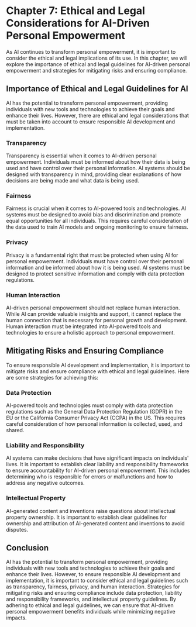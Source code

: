 Chapter 7: Ethical and Legal Considerations for AI-Driven Personal Empowerment
==============================================================================

As AI continues to transform personal empowerment, it is important to consider the ethical and legal implications of its use. In this chapter, we will explore the importance of ethical and legal guidelines for AI-driven personal empowerment and strategies for mitigating risks and ensuring compliance.

Importance of Ethical and Legal Guidelines for AI
-------------------------------------------------

AI has the potential to transform personal empowerment, providing individuals with new tools and technologies to achieve their goals and enhance their lives. However, there are ethical and legal considerations that must be taken into account to ensure responsible AI development and implementation.

### Transparency

Transparency is essential when it comes to AI-driven personal empowerment. Individuals must be informed about how their data is being used and have control over their personal information. AI systems should be designed with transparency in mind, providing clear explanations of how decisions are being made and what data is being used.

### Fairness

Fairness is crucial when it comes to AI-powered tools and technologies. AI systems must be designed to avoid bias and discrimination and promote equal opportunities for all individuals. This requires careful consideration of the data used to train AI models and ongoing monitoring to ensure fairness.

### Privacy

Privacy is a fundamental right that must be protected when using AI for personal empowerment. Individuals must have control over their personal information and be informed about how it is being used. AI systems must be designed to protect sensitive information and comply with data protection regulations.

### Human Interaction

AI-driven personal empowerment should not replace human interaction. While AI can provide valuable insights and support, it cannot replace the human connection that is necessary for personal growth and development. Human interaction must be integrated into AI-powered tools and technologies to ensure a holistic approach to personal empowerment.

Mitigating Risks and Ensuring Compliance
----------------------------------------

To ensure responsible AI development and implementation, it is important to mitigate risks and ensure compliance with ethical and legal guidelines. Here are some strategies for achieving this:

### Data Protection

AI-powered tools and technologies must comply with data protection regulations such as the General Data Protection Regulation (GDPR) in the EU or the California Consumer Privacy Act (CCPA) in the US. This requires careful consideration of how personal information is collected, used, and shared.

### Liability and Responsibility

AI systems can make decisions that have significant impacts on individuals' lives. It is important to establish clear liability and responsibility frameworks to ensure accountability for AI-driven personal empowerment. This includes determining who is responsible for errors or malfunctions and how to address any negative outcomes.

### Intellectual Property

AI-generated content and inventions raise questions about intellectual property ownership. It is important to establish clear guidelines for ownership and attribution of AI-generated content and inventions to avoid disputes.

Conclusion
----------

AI has the potential to transform personal empowerment, providing individuals with new tools and technologies to achieve their goals and enhance their lives. However, to ensure responsible AI development and implementation, it is important to consider ethical and legal guidelines such as transparency, fairness, privacy, and human interaction. Strategies for mitigating risks and ensuring compliance include data protection, liability and responsibility frameworks, and intellectual property guidelines. By adhering to ethical and legal guidelines, we can ensure that AI-driven personal empowerment benefits individuals while minimizing negative impacts.

